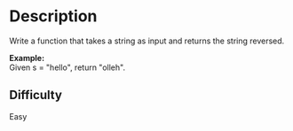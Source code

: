 # Description

Write a function that takes a string as input and returns the string reversed.

**Example:**<br>
Given s = "hello", return "olleh".

## Difficulty

Easy
